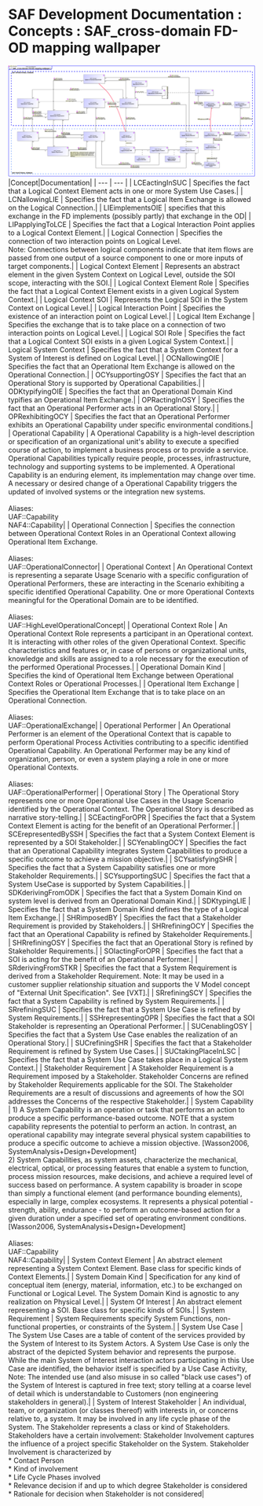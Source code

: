 # SAF Development Documentation : Concepts : SAF_cross-domain FD-OD mapping wallpaper 
![SAF_cross-domain FD-OD mapping wallpaper.svg](./diagrams/SAF_cross-domain-FD-OD-mapping-wallpaper.svg)
|Concept|Documentation|
| --- | --- |
| LCEactingInSUC | Specifies the fact that a Logical Context Element acts in one or more System Use Cases.|
| LCNallowingLIE | Specifies the fact that a Logical Item Exchange is allowed on the Logical Connection.|
| LIEimplementsOIE | specifies that this exchange in the FD implements (possibly partly) that exchange in the OD|
| LIPapplyingToLCE | Specifies the fact that a Logical Interaction Point applies to a Logical Context Element.|
| Logical Connection | Specifies the connection of two interaction points on Logical Level.<br>Note: Connections between logical components indicate that item flows are passed from one output of a source component to one or more inputs of target components.|
| Logical Context Element | Represents an abstract element in the given System Context on Logical Level, outside the SOI scope, interacting with the SOI.|
| Logical Context Element Role | Specifies the fact that a Logical Context Element exists in a given Logical System Context.|
| Logical Context SOI | Represents the Logical SOI in the System Context on Logical Level.|
| Logical Interaction Point | Specifies the existence of an interaction point on Logical Level.|
| Logical Item Exchange | Specifies the exchange that is to take place on a connection of two interaction points on Logical Level.|
| Logical SOI Role | Specifies the fact that a Logical Context SOI exists in a given Logical System Context.|
| Logical System Context | Specifies the fact that a System Context for a System of Interest is defined on Logical Level.|
| OCNallowingOIE | Specifies the fact that an Operational Item Exchange is allowed on the Operational Connection.|
| OCYsupportingOSY | Specifies the fact that an Operational Story is supported by Operational Capabilities.|
| ODKtypifyingOIE | Specifies the fact that an Operational Domain Kind typifies an Operational Item Exchange.|
| OPRactingInOSY | Specifies the fact that an Operational Performer acts in an Operational Story.|
| OPRexhibitingOCY | Specifies the fact that an Operational Performer exhibits an Operational Capability under specific environmental conditions.|
| Operational Capability | A Operational Capability is a high-level description or specification of an organizational unit's ability to execute a specified course of action, to implement a business process or to provide a service. Operational Capabilities typically require people, processes, infrastructure, technology and supporting systems to be implemented.  A Operational Capability is an enduring element, its implementation may change over time. A necessary or desired change of a Operational Capability triggers the updated of involved systems or the integration new systems.<br><br>Aliases:<br>UAF::Capability<br>NAF4::Capability|
| Operational Connection | Specifies the connection between Operational Context Roles in an Operational Context allowing Operational Item Exchange.<br><br>Aliases:<br>UAF::OperationalConnector|
| Operational Context | An Operational Context is representing a separate Usage Scenario with a specific configuration of Operational Performers, these are interacting in the Scenario exhibiting a specific identified Operational Capability. One or more Operational Contexts meaningful for the Operational Domain are to be identified. <br><br>Aliases:<br>UAF::HighLevelOperationalConcept|
| Operational Context Role | An Operational Context Role represents a participant in an Operational context.<br>It is interacting with other roles of the given Operational Context. Specific characteristics and features or, in case of persons or organizational units, knowledge and skills are assigned to a role necessary for the execution of the performed Operational Processes.|
| Operational Domain Kind | Specifies the kind of Operational Item Exchange between Operational Context Roles or Operational Processes.|
| Operational Item Exchange | Specifies the Operational Item Exchange that is to take place on an Operational Connection.<br><br>Aliases:<br>UAF::OperationalExchange|
| Operational Performer | An Operational Performer is an element of the Operational Context that is capable to perform Operational Process Activities contributing to a specific identified Operational Capability. An Operational Performer may be any kind of organization, person, or even a system playing a role in one or more Operational Contexts.<br><br>Aliases:<br>UAF::OperationalPerformer|
| Operational Story | The Operational Story represents one or more Operational Use Cases in the Usage Scenario identified by the Operational Context. The Operational Story is described as narrative story-telling.|
| SCEactingForOPR | Specifies the fact that a System Context Element is acting for the benefit of an Operational Performer.|
| SCErepresentedBySSH | Specifies the fact that a System Context Element is represented by a SOI Stakeholder.|
| SCYenablingOCY | Specifies the fact that an Operational Capability integrates System Capabilities to produce a specific outcome to achieve a mission objective.|
| SCYsatisfyingSHR | Specifies the fact that a System Capability satisfies one or more Stakeholder Requirements.|
| SCYsupportingSUC | Specifies the fact that a System UseCase is supported by System Capabilities.|
| SDKderivingFromODK | Specifies the fact that a System Domain Kind on system level is derived from an Operational Domain Kind.|
| SDKtypingLIE | Specifies the fact that a System Domain Kind defines the type of a Logical Item Exchange.|
| SHRimposedBY | Specifies the fact that a Stakeholder Requirement is provided by Stakeholders.|
| SHRrefiningOCY | Specifies the fact that an Operational Capability is refined by Stakeholder Requirements.|
| SHRrefiningOSY | Specifies the fact that an Operational Story is refined by Stakeholder Requirements.|
| SOIactingForOPR | Specifies the fact that a SOI is acting for the benefit of an Operational Performer.|
| SRderivingFromSTKR | Specifies the fact that a System Requirement is derived from a Stakeholder Requirement. Note: It may be used in a customer supplier relationship situation and supports the V Model concept of "External Unit Specification". See [VXT].|
| SRrefiningSCY | Specifies the fact that a System Capability is refined by System Requirements.|
| SRrefiningSUC | Specifies the fact that a System Use Case is refined by System Requirements.|
| SSHrepresentingOPR | Specifies the fact that a SOI Stakeholder is representing an Operational Performer.|
| SUCenablingOSY | Specifies the fact that a System Use Case enables the realization of an Operational Story.|
| SUCrefiningSHR | Specifies the fact that a Stakeholder Requirement is refined by System Use Cases.|
| SUCtakingPlaceInLSC | Specifies the fact that a System Use Case takes place in a Logical System Context.|
| Stakeholder Requirement | A Stakeholder Requirement is a Requirement imposed by a Stakeholder. Stakeholder Concerns are refined by Stakeholder Requirements applicable for the SOI. The Stakeholder Requirements are a result of discussions and agreements of how the SOI addresses the Concerns of the respective Stakeholder.|
| System Capability | 1) A System Capability is an operation or task that performs an action to produce a specific performance-based outcome. NOTE that a system capability represents the potential to perform an action. In contrast, an operational capability may integrate several physical system capabilities to produce a specific outcome to achieve a mission objective. [Wasson2006, SystemAnalysis+Design+Development]<br>2) System Capabilities, as system assets, characterize the mechanical, electrical, optical, or processing features that enable a system to function, process mission resources, make decisions, and achieve a required level of success based on performance. A system capability is broader in scope than simply a functional element (and performance bounding elements), especially in large, complex ecosystems. It represents a physical potential - strength, ability, endurance - to perform an outcome-based action for a given duration under a specified set of operating environment conditions. [Wasson2006, SystemAnalysis+Design+Development]<br><br>Aliases:<br>UAF::Capability<br>NAF4::Capability|
| System Context Element | An abstract element representing a System Context Element. Base class for specific kinds of Context Elements.|
| System Domain Kind | Specification for any kind of conceptual item (energy, material, information, etc.) to be exchanged on Functional or Logical Level. The System Domain Kind is agnostic to any realization on Physical Level.|
| System Of Interest | An abstract element representing a SOI. Base class for specific kinds of SOIs.|
| System Requirement | System Requirements specify System Functions, non-functional properties, or constraints of the System.|
| System Use Case | The System Use Cases are a table of content of the services provided by the System of Interest to its System Actors. A System Use Case is only the abstract of the depicted System behavior and represents the purpose. While the main System of Interest interaction actors participating in this Use Case are identified, the behavior itself is specified by a Use Case Activity, <br>Note: The intended use (and also misuse in so called "black use cases") of the System of Interest is captured in free text; story telling at a coarse level of detail which is understandable to Customers (non engineering stakeholders in general).|
| System of Interest Stakeholder | An individual, team, or organization (or classes thereof) with interests in, or concerns relative to, a system. It may be involved in any life cycle phase of the System. The Stakeholder represents a class or kind of Stakeholders. Stakeholders have a certain involvement: Stakeholder Involvement captures the influence of a project specific Stakeholder on the System. Stakeholder Involvement is characterized by<br>* Contact Person<br>* Kind of involvement<br>* Life Cycle Phases involved<br>* Relevance decision if and up to which degree Stakeholder is considered<br>* Rationale for decision when Stakeholder is not considered|
